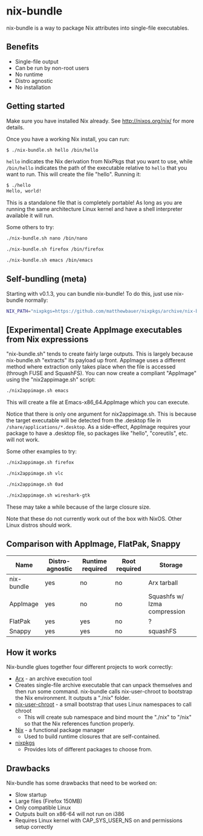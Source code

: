 # nix-bundle

nix-bundle is a way to package Nix attributes into single-file executables.

## Benefits

* Single-file output
* Can be run by non-root users
* No runtime
* Distro agnostic
* No installation

## Getting started

Make sure you have installed Nix already. See http://nixos.org/nix/ for more details.

Once you have a working Nix install, you can run:

```sh
$ ./nix-bundle.sh hello /bin/hello
```

```hello``` indicates the Nix derivation from NixPkgs that you want to use, while ```/bin/hello``` indicates the path of the executable relative to ```hello``` that you want to run. This will create the file "hello". Running it:

```sh
$ ./hello
Hello, world!
```

This is a standalone file that is completely portable! As long as you are running the same architecture Linux kernel and have a shell interpreter available it will run.

Some others to try:

```sh
./nix-bundle.sh nano /bin/nano
```

```sh
./nix-bundle.sh firefox /bin/firefox
```

```sh
./nix-bundle.sh emacs /bin/emacs
```

## Self-bundling (meta)

Starting with v0.1.3, you can bundle nix-bundle! To do this, just use nix-bundle normally:

```sh
NIX_PATH="nixpkgs=https://github.com/matthewbauer/nixpkgs/archive/nix-bundle.tar.gz" ./nix-bundle.sh nix-bundle /bin/nix-bundle
```

## [Experimental] Create AppImage executables from Nix expressions

"nix-bundle.sh" tends to create fairly large outputs. This is largely because nix-bundle.sh "extracts" its payload up front. AppImage uses a different method where extraction only takes place when the file is accessed (through FUSE and SquashFS). You can now create a compliant "AppImage" using the "nix2appimage.sh" script:

```sh
./nix2appimage.sh emacs
```

This will create a file at Emacs-x86_64.AppImage which you can execute.

Notice that there is only one argument for nix2appimage.sh. This is because the target executable will be detected from the .desktop file in ```/share/applications/*.desktop```. As a side-effect, AppImage requires your package to have a .desktop file, so packages like "hello", "coreutils", etc. will not work.

Some other examples to try:

```sh
./nix2appimage.sh firefox
```

```sh
./nix2appimage.sh vlc
```

```sh
./nix2appimage.sh 0ad
```

```sh
./nix2appimage.sh wireshark-gtk
```

These may take a while because of the large closure size.

Note that these do not currently work out of the box with NixOS. Other Linux distros should work.

## Comparison with AppImage, FlatPak, Snappy

| Name       | Distro-agnostic | Runtime required | Root required | Storage |
| ---------- | --------------- | ---------------- | ------------- | ------- |
| nix-bundle | yes | no  | no  | Arx tarball                    | 
| AppImage   | yes | no  | no  | Squashfs w/ lzma compression   |
| FlatPak    | yes | yes | no  | ?                              |
| Snappy     | yes | yes | no  | squashFS                       |

## How it works

Nix-bundle glues together four different projects to work correctly:

* [Arx](https://github.com/solidsnack/arx) - an archive execution tool
* Creates single-file archive executable that can unpack themselves and then run some command. nix-bundle calls nix-user-chroot to bootstrap the Nix environment. It outputs a "./nix" folder.
* [nix-user-chroot](https://github.com/lethalman/nix-user-chroot) - a small bootstrap that uses Linux namespaces to call chroot
  * This will create sub namespace and bind mount the "./nix" to "/nix" so that the Nix references function properly.
* [Nix](https://nixos.org/nix/) - a functional package manager
  * Used to build runtime closures that are self-contained.
* [nixpkgs](https://nixos.org/nixpkgs/)
  * Provides lots of different packages to choose from.

## Drawbacks

Nix-bundle has some drawbacks that need to be worked on:

* Slow startup
* Large files (Firefox 150MB)
* Only compatible Linux
* Outputs built on x86-64 will not run on i386
* Requires Linux kernel with CAP_SYS_USER_NS on and permissions setup correctly
